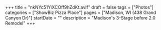 +++
title = "nkNYc51YiXCOff9hZdKt.avif"
draft = false
tags = ["Photos"]
categories = ["ShowBiz Pizza Place"]
pages = ["Madison, WI (438 Grand Canyon Dr)"]
startDate = ""
description = "Madison's 3-Stage before 2.0 Remodel"
+++
